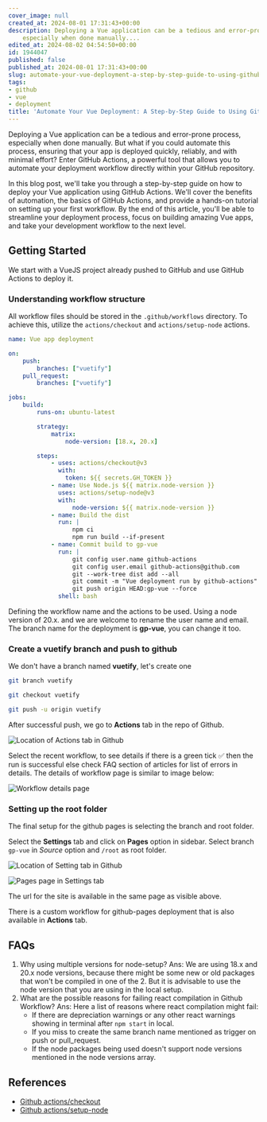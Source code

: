 ```yaml
---
cover_image: null
created_at: 2024-08-01 17:31:43+00:00
description: Deploying a Vue application can be a tedious and error-prone process,
    especially when done manually....
edited_at: 2024-08-02 04:54:50+00:00
id: 1944047
published: false
published_at: 2024-08-01 17:31:43+00:00
slug: automate-your-vue-deployment-a-step-by-step-guide-to-using-github-actions-44oa
tags:
- github
- vue
- deployment
title: 'Automate Your Vue Deployment: A Step-by-Step Guide to Using GitHub Actions'
---
```

Deploying a Vue application can be a tedious and error-prone process, especially when done manually. But what if you could automate this process, ensuring that your app is deployed quickly, reliably, and with minimal effort? Enter GitHub Actions, a powerful tool that allows you to automate your deployment workflow directly within your GitHub repository.

In this blog post, we'll take you through a step-by-step guide on how to deploy your Vue application using GitHub Actions. We'll cover the benefits of automation, the basics of GitHub Actions, and provide a hands-on tutorial on setting up your first workflow. By the end of this article, you'll be able to streamline your deployment process, focus on building amazing Vue apps, and take your development workflow to the next level.

## Getting Started

We start with a VueJS project already pushed to GitHub and use GitHub Actions to deploy it.

### Understanding workflow structure

All workflow files should be stored in the `.github/workflows` directory. To achieve this, utilize the `actions/checkout` and `actions/setup-node` actions.

```yaml
name: Vue app deployment

on:
    push:
        branches: ["vuetify"]
    pull_request:
        branches: ["vuetify"]

jobs:
    build:
        runs-on: ubuntu-latest

        strategy:
            matrix:
                node-version: [18.x, 20.x]

        steps:
            - uses: actions/checkout@v3
              with:
                token: ${{ secrets.GH_TOKEN }}
            - name: Use Node.js ${{ matrix.node-version }}
              uses: actions/setup-node@v3
              with:
                  node-version: ${{ matrix.node-version }}
            - name: Build the dist
              run: |
                  npm ci
                  npm run build --if-present
            - name: Commit build to gp-vue
              run: |
                  git config user.name github-actions
                  git config user.email github-actions@github.com
                  git --work-tree dist add --all 
                  git commit -m "Vue deployment run by github-actions"
                  git push origin HEAD:gp-vue --force
              shell: bash
```

Defining the workflow name and the actions to be used. Using a node version of 20.x. and we are welcome to rename the user name and email. The branch name for the deployment is **gp-vue**, you can change it too.

### Create a vuetify branch and push to github

We don't have a branch named **vuetify**, let's create one

```bash
git branch vuetify

git checkout vuetify

git push -u origin vuetify
```

After successful push, we go to **Actions** tab in the repo of Github.

![Location of Actions tab in Github](https://dev-to-uploads.s3.amazonaws.com/uploads/articles/ujc1xc3pvm97laegcchh.png)

Select the recent workflow, to see details if there is a green tick ✅ then the run is successful else check FAQ section of articles for list of errors in details. The details of workflow page is similar to image below:

![Workflow details page](https://dev-to-uploads.s3.amazonaws.com/uploads/articles/pzpflbm1vfo0nm7bwd83.png)

### Setting up the root folder

The final setup for the github pages is selecting the branch and root folder.

Select the **Settings** tab and click on **Pages** option in sidebar.
Select branch `gp-vue` in *Source* option and `/root` as root folder.

![Location of Setting tab in Github](https://dev-to-uploads.s3.amazonaws.com/uploads/articles/mn91rso0xt79d9wy1jd3.png)

![Pages page in Settings tab](https://dev-to-uploads.s3.amazonaws.com/uploads/articles/tvomrxqe7nggrjokldsj.png)

The url for the site is available in the same page as visible above.

There is a custom workflow for github-pages deployment that is also available in **Actions** tab.

## FAQs

1. Why using multiple versions for node-setup?
    Ans: We are using 18.x and 20.x node versions, because there might be some new or old packages that won't be compiled in one of the 2. But it is advisable to use the node version that you are using in the local setup.
2. What are the possible reasons for failing react compilation in Github Workflow?
    Ans: Here a list of reasons where react compilation might fail:
    - If there are depreciation warnings or any other react warnings showing in terminal after `npm start` in local.
    - If you miss to create the same branch name mentioned as trigger on push or pull_request.
    - If the node packages being used doesn't support node versions mentioned in the node versions array.

## References

- [Github actions/checkout](https://github.com/actions/checkout)
- [Github actions/setup-node](https://github.com/actions/setup-node)
